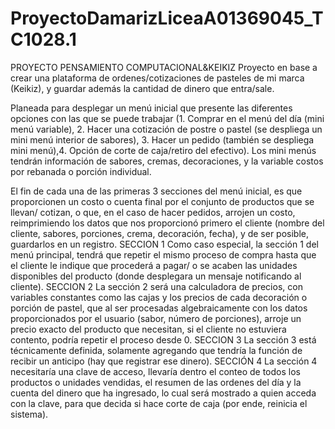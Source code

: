 # ProyectoDamarizLiceaA01369045_TC1028.1
PROYECTO PENSAMIENTO COMPUTACIONAL&KEIKIZ
Proyecto en base a crear una plataforma de ordenes/cotizaciones de pasteles de mi marca (Keikiz), y guardar además la cantidad de dinero que entra/sale.

Planeada para desplegar un menú inicial que presente las diferentes opciones con las que se puede trabajar (1. Comprar en el menú del día (mini menú variable), 2. Hacer una cotización de postre o pastel (se despliega un mini menú interior de sabores), 3. Hacer un pedido (también se despliega mini menú),4. Opción de corte de caja/retiro del efectivo).
Los mini menús tendrán información de sabores, cremas, decoraciones, y la variable costos por rebanada o porción individual. 

El fin de cada una de las primeras 3 secciones del menú inicial, es que proporcionen un costo o cuenta final por el conjunto de productos que se llevan/ cotizan, o que, en el caso de hacer pedidos, arrojen un costo, reimprimiendo los datos que nos proporcionó primero el cliente (nombre del cliente, sabores, porciones, crema, decoración, fecha), y de ser posible, guardarlos en un registro.
SECCION 1
Como caso especial, la sección 1 del menú principal, tendrá que repetir el mismo proceso de compra hasta que el cliente le indique que procederá a pagar/ o se acaben las unidades disponibles del producto (donde desplegara un mensaje notificando al cliente).
SECCION 2
La sección 2 será una calculadora de precios, con variables constantes como las cajas y los precios de cada decoración o porción de pastel, que al ser procesadas algebraicamente con los datos proporcionados por el usuario (sabor, número de porciones), arroje un precio exacto del producto que necesitan, si el cliente no estuviera contento, podría repetir el proceso desde 0.
SECCION 3
La sección 3 está técnicamente definida, solamente agregando que tendría la función de recibir un anticipo (hay que registrar ese dinero).
SECCIÓN 4
La sección 4 necesitaría una clave de acceso, llevaría dentro el conteo de todos los productos o unidades vendidas, el resumen de las ordenes del día y la cuenta del dinero que ha ingresado, lo cual será mostrado a quien acceda con la clave, para que decida si hace corte de caja (por ende, reinicia el sistema).

